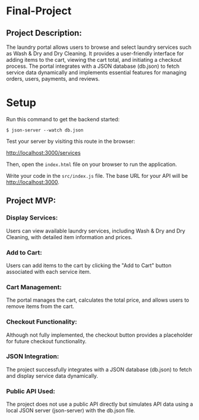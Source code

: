 # Final-Project

## Project Description: 
The laundry portal allows users to browse and select laundry services such as Wash & Dry and Dry Cleaning. It provides a user-friendly interface for adding items to the cart, viewing the cart total, and initiating a checkout process. The portal integrates with a JSON database (db.json) to fetch service data dynamically and implements essential features for managing orders, users, payments, and reviews.

# Setup

Run this command to get the backend started:

```console
$ json-server --watch db.json
```

Test your server by visiting this route in the browser:

[http://localhost:3000/services](http://localhost:3000/services)

Then, open the `index.html` file on your browser to run the application.

Write your code in the `src/index.js` file. The base URL for your API will be
[http://localhost:3000](http://localhost:3000).

 ## Project MVP:

### Display Services: 
Users can view available laundry services, including Wash & Dry and Dry Cleaning, with detailed item information and prices.
### Add to Cart: 
Users can add items to the cart by clicking the "Add to Cart" button associated with each service item.
### Cart Management: 
The portal manages the cart, calculates the total price, and allows users to remove items from the cart.
### Checkout Functionality:
 Although not fully implemented, the checkout button provides a placeholder for future checkout functionality.
### JSON Integration:
 The project successfully integrates with a JSON database (db.json) to fetch and display service data dynamically.
### Public API Used: 
The project does not use a public API directly but simulates API data using a local JSON server (json-server) with the db.json file.
